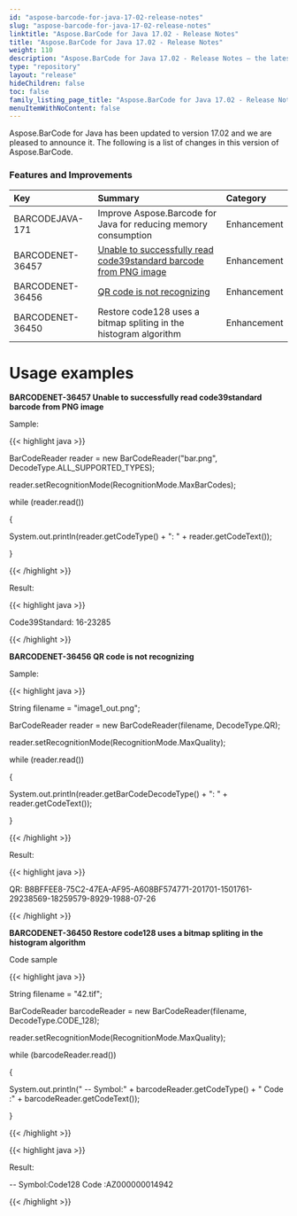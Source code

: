 ```yaml
---
id: "aspose-barcode-for-java-17-02-release-notes"
slug: "aspose-barcode-for-java-17-02-release-notes"
linktitle: "Aspose.BarCode for Java 17.02 - Release Notes"
title: "Aspose.BarCode for Java 17.02 - Release Notes"
weight: 110
description: "Aspose.BarCode for Java 17.02 - Release Notes – the latest updates and fixes."
type: "repository"
layout: "release"
hideChildren: false
toc: false
family_listing_page_title: "Aspose.BarCode for Java 17.02 - Release Notes"
menuItemWithNoContent: false
---
```


Aspose.BarCode for Java has been updated to version 17.02 and we are pleased to announce it.
The following is a list of changes in this version of Aspose.BarCode.
### **Features and Improvements**

|**Key**|**Summary**|**Category**|
| :- | :- | :- |
|BARCODEJAVA-171|Improve Aspose.Barcode for Java for reducing memory consumption|Enhancement|
|BARCODENET-36457|[Unable to successfully read code39standard barcode from PNG image](https://www.aspose.com/community/forums/thread/820819/code39standard-barcode-is-not-recognized.aspx)|Enhancement|
|BARCODENET-36456|[QR code is not recognizing](https://www.aspose.com/community/forums/thread/820069/aspose-barcode-reader-for-qr-code-appears-to-be-not-working-for-the-attached-document.aspx)|Enhancement|
|BARCODENET-36450|Restore code128 uses a bitmap spliting in the histogram algorithm|Enhancement|
# **Usage examples**
**BARCODENET-36457 Unable to successfully read code39standard barcode from PNG image**

Sample:

{{< highlight java >}}

 BarCodeReader reader = new BarCodeReader("bar.png", DecodeType.ALL_SUPPORTED_TYPES);

reader.setRecognitionMode(RecognitionMode.MaxBarCodes);

while (reader.read())

{

   System.out.println(reader.getCodeType() + ": " + reader.getCodeText());

}

{{< /highlight >}}

Result:

{{< highlight java >}}

 Code39Standard: 16-23285

{{< /highlight >}}

**BARCODENET-36456 QR code is not recognizing**

Sample:

{{< highlight java >}}

 String filename = "image1_out.png";

BarCodeReader reader = new BarCodeReader(filename, DecodeType.QR);

reader.setRecognitionMode(RecognitionMode.MaxQuality);

while (reader.read())

{

   System.out.println(reader.getBarCodeDecodeType() + ": " + reader.getCodeText());

}

{{< /highlight >}}

Result:

{{< highlight java >}}

 QR: B8BFFEE8-75C2-47EA-AF95-A608BF574771-201701-1501761-29238569-18259579-8929-1988-07-26

{{< /highlight >}}

**BARCODENET-36450 Restore code128 uses a bitmap spliting in the histogram algorithm**

Code sample

{{< highlight java >}}

 String filename = "42.tif";

BarCodeReader barcodeReader = new BarCodeReader(filename, DecodeType.CODE_128);

reader.setRecognitionMode(RecognitionMode.MaxQuality);

while (barcodeReader.read())

{

   System.out.println(" -- Symbol:" + barcodeReader.getCodeType() + " Code :" + barcodeReader.getCodeText());

}

{{< /highlight >}}

{{< highlight java >}}

 Result:

 -- Symbol:Code128 Code :AZ000000014942

{{< /highlight >}}
